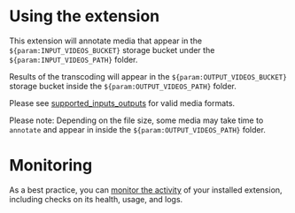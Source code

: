 # Using the extension

This extension will annotate media that appear in the `${param:INPUT_VIDEOS_BUCKET}` storage bucket under the `${param:INPUT_VIDEOS_PATH}` folder.

Results of the transcoding will appear in the `${param:OUTPUT_VIDEOS_BUCKET}` storage bucket inside the `${param:OUTPUT_VIDEOS_PATH}` folder.

Please see [supported_inputs_outputs](https://cloud.google.com/video-intelligence/docs/supported-formats) for valid media formats.

Please note: Depending on the file size, some media may take time to `annotate` and appear in inside the `${param:OUTPUT_VIDEOS_PATH}` folder.

<!-- We recommend keeping the following section to explain how to monitor extensions with Firebase -->

# Monitoring

As a best practice, you can [monitor the activity](https://firebase.google.com/docs/extensions/manage-installed-extensions#monitor) of your installed extension, including checks on its health, usage, and logs.
